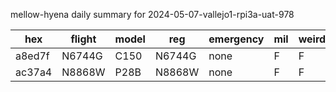 mellow-hyena daily summary for 2024-05-07-vallejo1-rpi3a-uat-978

|hex|flight|model|reg|emergency|mil|weirdo|
|--|--|--|--|--|--|--|
|a8ed7f|N6744G|C150|N6744G|none|F|F|
|ac37a4|N8868W|P28B|N8868W|none|F|F|
